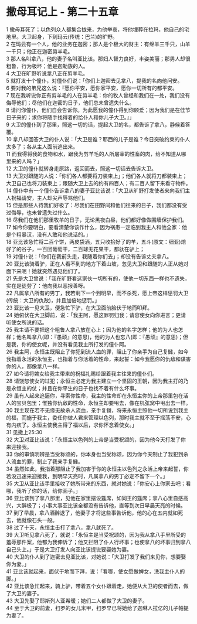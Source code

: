 # 撒母耳记上 - 第二十五章
  
 1 撒母耳死了；以色列众人都集合拢来，为他举哀，将他埋葬在拉玛，他自己的宅地里。大卫起身，下到玛云(传统：巴兰)的旷野。  
 2 在玛云有一个人，他的业务在迦密；那人是个极大的财主：有绵羊三千只，山羊一千只；他正在迦密剪羊毛。  
 3 那人名叫拿八，他的妻子名叫亚比该。那妇人智力良好，丰姿美丽；那男人却很粗鲁，行为极坏；他是迦勒族的人。  
 4 大卫在旷野听说拿八正在剪羊毛。  
 5 就打发十个僮仆，对僮仆们说：「你们上迦密去见拿八，提我的名向他问安。  
 6 要对我的弟兄这么说：『愿你平安，愿你家平安，愿你一切所有的都平安。  
 7 现在我听说你正有剪羊毛的人在剪羊毛：你的牧人曾经和我们在一处，我们没有侮辱他们；尽他们在迦密的日子，他们总未曾遗失什么。  
 8 请问你僮仆，他们自会告诉你。为此愿我的僮仆得到你顾爱；因为我们是在佳节日子来的；求你将随手找得着的给仆人和你儿子大卫。』」  
 9 大卫的僮仆到了那里，照这一切的话，提起大卫的名，都告诉了拿八，静候着答覆。  
 10 拿八却回答大卫的仆人说：「大卫是谁？耶西的儿子是谁？今日突破约束的仆人太多了；各从主人面前逃出来。  
 11 而我得将我的食物和水，跟我为剪羊毛的人所屠宰的性畜的肉，给不知道从哪里来的人吗？」  
 12 大卫的僮仆就转身走原路，返回而去，照这一切话去告诉大卫。  
 13 大卫对跟随的人说：「你们各人都要将刀装束上」；他们各人就将刀都装束上；大卫自己也将刀装束上；跟随大卫上去的约有四百人；有二百人留下来看守物件。  
 14 僮仆中有一个僮仆告诉拿八的妻子亚比该说：「大卫从旷野打发使者来向我们主人祝福请安，主人却尖声辱骂他们。  
 15 但是那些人待我们好极了：尽我们在田野间和他们往来的日子，我们都没有受过侮辱，也未曾遗失过什么。  
 16 尽我们在他们那里牧羊的日子，无论黑夜白昼，他们都好像做围墙保护我们。  
 17 如今你要明白，要看清楚你该作什么，因为祸患一定临到我主人和他全家：他是个粗暴汉，没有人敢和他说话的。」  
 18 亚比该急忙将二百个饼，两皮袋酒，五只收拾好了的羊，五斗(原文：细亚)焙好了的谷子，一百团葡萄干，二百球无花果干，都驮在驴上；  
 19 对僮仆说：「你们在我前头走，我随着你们去」；却没有告诉丈夫拿八。  
 20 亚比该骑着驴，正在人看不到的地方下着山坡，忽见大卫和跟随的人正从她对面下来呢！她就突然遇见他们了。  
 21 先是大卫曾说：「我在旷野看这家伙一切所有的，使他一切东西一样也不遗失，实在是徒劳了：他向我以恶报善呀。  
 22 凡属拿八所有的男丁，我若剩下一个到明早，而不杀死，愿上帝这样惩罚大卫(传统：大卫的仇敌)，并且加倍地惩罚。」  
 23 亚比该一见大卫，便急忙下驴，在大卫面前脸伏于地而叩拜。  
 24 她俯伏在大卫脚前，说：「我主阿，愿这罪罚归我；请容使女向你进言；更请听使女所说的话。  
 25 我主请不要把这个粗鲁人拿八放在心上；因为他的名字怎样；他的为人也怎样；他名叫拿八(即：『愚顽』的意思)，他的为人也忘八(即：『愚顽』的意思)；但是我，你的使女呢，并没有看见我主所打发的僮仆阿。  
 26 我主阿，永恒主既阻止了你犯到流人血的罪，阻止了你亲手为自己复雠，如今我指着永活的永恒主，也指着与你活着的性命，来起誓：如今我愿你的仇敌和谋害你的人，都像拿八一样。  
 27 如今请将婢女给我主带来的祝福礼赐给跟着我主往来的僮仆们。  
 28 请饶恕使女的过犯；永恒主必定为我主建立一个坚固的王朝，因为我主打的乃是永恒主的仗；并且在你平生的日子也找不着有什么坏事。  
 29 虽有人起来追逼你，寻索你性命，我主的性命却在永恒主你的上帝那里包在活人的宝贝包里；惟独你仇敌的性命，永恒主却要甩去，像在机弦窝中甩出去一样。  
 30 我主现在若不无缘无故杀人流血，亲手复雠，将来永恒主照他一切所说到我主的福，而施于我主，委任你做人君来管理以色列，那时我主就不至于摇荡不安，心有内疚了。永恒主使我主得了福以后，求你怀念着使女。」  
 31 见撒上25:30  
 32 大卫对亚比该说：「永恒主以色列的上帝是当受祝颂的，因为他今天打发了你来迎接我。  
 33 你的审慎明辨是当受称颂的，你本身也当受称颂，因为你今天制止了我犯到杀人流血的罪，制止了我亲手复雠。  
 34 虽然如此，我指着那阻止了我加害于你的永恒主以色列之永活上帝来起誓，你若没迅速来迎接我，到明早天亮时，凡属拿八的男丁必定不留下一个。」  
 35 大卫从亚比该手里接收了她所带来的东西，就对她说：「你安心上你家去吧；看哪，我听了你的话，给你面子。」  
 36 亚比该到了拿八那里，见他在家里摆设筵席，如同王的筵席；拿八心里自感高兴，大醉极了；小事大事亚比该全都没有告诉他，直等到次日早晨天亮的时候。  
 37 到了早晨，拿八酒醉退了，他妻子才将这些事告诉他，他的心在五内就如死去，他就像石头一般。  
 38 过了十天，永恒主击打了拿八，拿八就死了。  
 39 大卫听见拿八死了，就说：「永恒主是当受祝颂的，因为我从拿八手里所受的羞辱那件案，他都为我伸诉了；他又拦阻了仆人行坏事；也使拿八的坏事归到拿八自己头上。」于是大卫打发人向亚比该提说要娶她为妻。  
 40 大卫的仆人到了迦密去见亚比该，对她说：「大卫打发了我们来见你，想要娶你为妻。」  
 41 亚比该就起来，面伏于地而下拜，说：「看哪，使女愿做婢女，洗我主仆人的脚。」  
 42 亚比该急忙起来，骑上驴，带着五个女仆跟着走，她便从大卫的使者而去，做了大卫的妻子。  
 43 大卫先娶了耶斯列人亚希暖；她们二人都做了大卫的妻子。  
 44 至于大卫的前妻，扫罗的女儿米甲，扫罗早已将她给了迦琳人拉亿的儿子帕提为妻了。